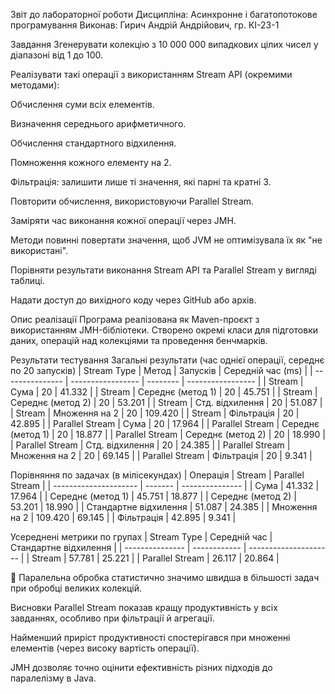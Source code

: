 Звіт до лабораторної роботи
Дисципліна: Асинхронне і багатопотокове програмування
Виконав: Гирич Андрій Андрійович, гр. КІ-23-1

Завдання
Згенерувати колекцію з 10 000 000 випадкових цілих чисел у діапазоні від 1 до 100.

Реалізувати такі операції з використанням Stream API (окремими методами):

Обчислення суми всіх елементів.

Визначення середнього арифметичного.

Обчислення стандартного відхилення.

Помноження кожного елементу на 2.

Фільтрація: залишити лише ті значення, які парні та кратні 3.

Повторити обчислення, використовуючи Parallel Stream.

Заміряти час виконання кожної операції через JMH.

Методи повинні повертати значення, щоб JVM не оптимізувала їх як "не використані".

Порівняти результати виконання Stream API та Parallel Stream у вигляді таблиці.

Надати доступ до вихідного коду через GitHub або архів.

Опис реалізації
Програма реалізована як Maven-проєкт з використанням JMH-бібліотеки. Створено окремі класи для підготовки даних, операцій над колекціями та проведення бенчмарків.

Результати тестування
Загальні результати (час однієї операції, середнє по 20 запусків)
| Stream Type     | Метод             | Запусків | Середній час (ms) |
| --------------- | ----------------- | -------- | ----------------- |
| Stream          | Сума              | 20       | 41.332            |
| Stream          | Середнє (метод 1) | 20       | 45.751            |
| Stream          | Середнє (метод 2) | 20       | 53.201            |
| Stream          | Стд. відхилення   | 20       | 51.087            |
| Stream          | Множення на 2     | 20       | 109.420           |
| Stream          | Фільтрація        | 20       | 42.895            |
| Parallel Stream | Сума              | 20       | 17.964            |
| Parallel Stream | Середнє (метод 1) | 20       | 18.877            |
| Parallel Stream | Середнє (метод 2) | 20       | 18.990            |
| Parallel Stream | Стд. відхилення   | 20       | 24.385            |
| Parallel Stream | Множення на 2     | 20       | 69.145            |
| Parallel Stream | Фільтрація        | 20       | 9.341             |

Порівняння по задачах (в мілісекундах)
| Операція              | Stream  | Parallel Stream |
| --------------------- | ------- | --------------- |
| Сума                  | 41.332  | 17.964          |
| Середнє (метод 1)     | 45.751  | 18.877          |
| Середнє (метод 2)     | 53.201  | 18.990          |
| Стандартне відхилення | 51.087  | 24.385          |
| Множення на 2         | 109.420 | 69.145          |
| Фільтрація            | 42.895  | 9.341           |

Усереднені метрики по групах
| Stream Type     | Середній час | Стандартне відхилення |
| --------------- | ------------ | --------------------- |
| Stream          | 57.781       | 25.221                |
| Parallel Stream | 26.117       | 20.864                |


💬 Паралельна обробка статистично значимо швидша в більшості задач при обробці великих колекцій.

Висновки
Parallel Stream показав кращу продуктивність у всіх завданнях, особливо при фільтрації й агрегації.

Найменший приріст продуктивності спостерігався при множенні елементів (через високу вартість операції).

JMH дозволяє точно оцінити ефективність різних підходів до паралелізму в Java.

